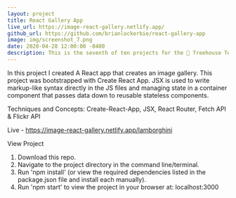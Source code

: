 ```yaml
---
layout: project
title: React Gallery App
live_url: https://image-react-gallery.netlify.app/
github_url: https://github.com/brianlockerbie/react-gallery-app
image: img/screenshot_7.png
date: 2020-04-28 12:00:00 -0400
description: This is the seventh of ten projects for the 🏡 Treehouse Techdegree Full Stack JavaScript. 
---
```

In this project I created A React app that creates an image gallery. This project was bootstrapped with Create React App. JSX is used to write markup-like syntax directly in the JS files and managing state in a container component that passes data down to reusable stateless components.

Techniques and Concepts: Create-React-App, JSX, React Router, Fetch API & Flickr API

Live - https://image-react-gallery.netlify.app/lamborghini

View Project

1. Download this repo.
2. Navigate to the project directory in the command line/terminal.
3. Run 'npm install' (or view the required dependencies listed in the package.json file and install each manually).
4. Run 'npm start' to view the project in your browser at: localhost:3000